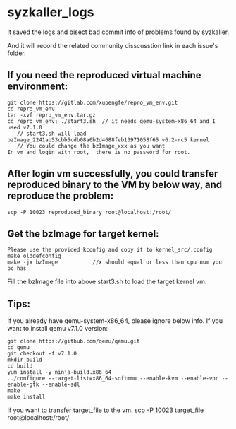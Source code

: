 # syzkaller_logs

It saved the logs and bisect bad commit info of problems found by syzkaller.

And it will record the related community disscusstion link in each issue's
folder.

## If you need the reproduced virtual machine environment:
```
git clone https://gitlab.com/xupengfe/repro_vm_env.git
cd repro_vm_env
tar -xvf repro_vm_env.tar.gz
cd repro_vm_env; ./start3.sh  // it needs qemu-system-x86_64 and I used v7.1.0
   // start3.sh will load bzImage_2241ab53cbb5cdb08a6b2d4688feb13971058f65 v6.2-rc5 kernel
   // You could change the bzImage_xxx as you want
In vm and login with root,  there is no password for root.
```

## After login vm successfully, you could transfer reproduced binary to the VM by below way, and reproduce the problem:
```
scp -P 10023 reproduced_binary root@localhost:/root/
```


## Get the bzImage for target kernel:
```
Please use the provided kconfig and copy it to kernel_src/.config
make olddefconfig
make -jx bzImage           //x should equal or less than cpu num your pc has
```
Fill the bzImage file into above start3.sh to load the target kernel vm.


## Tips:
If you already have qemu-system-x86_64, please ignore below info.
If you want to install qemu v7.1.0 version:
```
git clone https://github.com/qemu/qemu.git
cd qemu
git checkout -f v7.1.0
mkdir build
cd build
yum install -y ninja-build.x86_64
../configure --target-list=x86_64-softmmu --enable-kvm --enable-vnc --enable-gtk --enable-sdl
make
make install
```

If you want to transfer target_file to the vm.
scp -P 10023 target_file root@localhost:/root/
